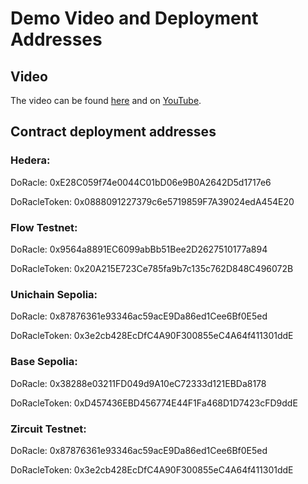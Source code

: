 # Demo Video and Deployment Addresses

## Video

The video can be found [here](./Do-racle.mov) and on [YouTube](https://youtu.be/Ut5rSXBVCHc).

## Contract deployment addresses

### Hedera:

DoRacle: 0xE28C059f74e0044C01bD06e9B0A2642D5d1717e6

DoRacleToken: 0x0888091227379c6e5719859F7A39024edA454E20

### Flow Testnet:

DoRacle: 0x9564a8891EC6099abBb51Bee2D2627510177a894

DoRacleToken: 0x20A215E723Ce785fa9b7c135c762D848C496072B

### Unichain Sepolia:

DoRacle: 0x87876361e93346ac59acE9Da86ed1Cee6Bf0E5ed

DoRacleToken: 0x3e2cb428EcDfC4A90F300855eC4A64f411301ddE

### Base Sepolia:

DoRacle: 0x38288e03211FD049d9A10eC72333d121EBDa8178

DoRacleToken: 0xD457436EBD456774E44F1Fa468D1D7423cFD9ddE

### Zircuit Testnet:

DoRacle: 0x87876361e93346ac59acE9Da86ed1Cee6Bf0E5ed

DoRacleToken: 0x3e2cb428EcDfC4A90F300855eC4A64f411301ddE


